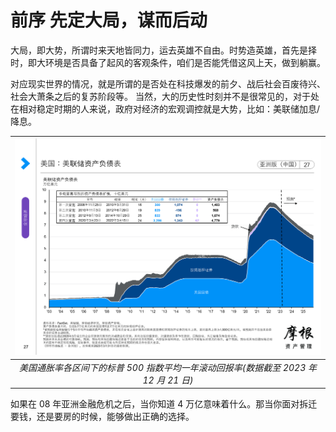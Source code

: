 # 前序 先定大局，谋而后动

大局，即大势，所谓时来天地皆同力，运去英雄不自由。时势造英雄，首先是择时，即大环境是否具备了起风的客观条件，咱们是否能凭借这风上天，做到躺赢。

对应现实世界的情况，就是所谓的是否处在科技爆发的前夕、战后社会百废待兴、社会大萧条之后的复苏阶段等。
当然，大的历史性时刻并不是很常见的，对于处在相对稳定时期的人来说，政府对经济的宏观调控就是大势，比如：美联储加息/降息。

|                            ![1-1.png](./images/1-1.png)                             |
| :---------------------------------------------------------------------------------: |
| _美国通胀率各区间下的标普 500 指数平均一年滚动回报率(数据截至 2023 年 12 月 21 日)_ |

如果在 08 年亚洲金融危机之后，当你知道 4 万亿意味着什么。那当你面对拆迁要钱，还是要房的时候，能够做出正确的选择。
